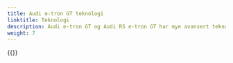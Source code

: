 ```yaml
---
title: Audi e-tron GT teknologi
linktitle: Teknologi
description: Audi e-tron GT og Audi RS e-tron GT har mye avansert teknologi. Her finner du detaljene innenfor de forskjellige områdene.
weight: 7
---
```



{{<children description="true" />}}
